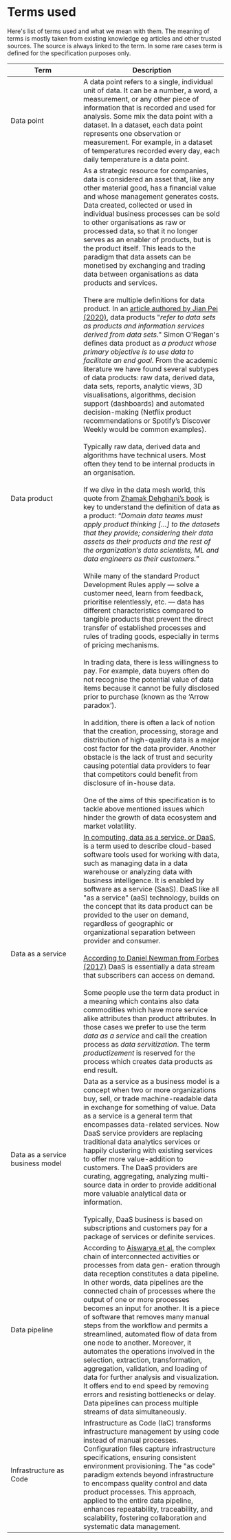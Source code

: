 # Terms used

Here's list of terms used and what we mean with them. The meaning of terms is mostly taken from existing knowledge eg articles and other trusted sources. The source is always linked to the term. In some rare cases term is defined for the specification purposes only. 

| <div style="width:150px">Term</div>   | Description |  
|---|---|
| Data point  | A data point refers to a single, individual unit of data. It can be a number, a word, a measurement, or any other piece of information that is recorded and used for analysis. Some mix the data point with a dataset. In a dataset, each data point represents one observation or measurement. For example, in a dataset of temperatures recorded every day, each daily temperature is a data point.  |
| Data product  | As a strategic resource for companies, data is considered an asset that, like any other material good, has a financial value and whose management generates costs. Data created, collected or used in individual business processes can be sold to other organisations as raw or processed data, so that it no longer serves as an enabler of products, but is the product itself. This leads to the paradigm that data assets can be monetised by exchanging and trading data between organisations as data products and services. <br/><br/> There are multiple definitions for data product. In an [article authored by Jian Pei (2020)](https://arxiv.org/abs/2009.04462), data products "*refer to data sets as products and information services derived from data sets.*" Simon O'Regan's defines data product as *a product whose primary objective is to use data to facilitate an end goal*. From the academic literature we have found several subtypes of data products: raw data, derived data, data sets, reports, analytic views, 3D visualisations, algorithms, decision support (dashboards) and automated decision-making (Netflix product recommendations or Spotify’s Discover Weekly would be common examples). <br/><br/>Typically raw data, derived data and algorithms have technical users. Most often they tend to be internal products in an organisation. <br/><br/> If we dive in the data mesh world, this quote from [Zhamak Dehghani’s book](https://www.oreilly.com/library/view/data-mesh/9781492092384/) is key to understand the definition of data as a product: “*Domain data teams must apply product thinking […] to the datasets that they provide; considering their data assets as their products and the rest of the organization’s data scientists, ML and data engineers as their customers.*”<br/><br/>While many of the standard Product Development Rules apply — solve a customer need, learn from feedback, prioritise relentlessly, etc. — data has different characteristics compared to tangible products that prevent the direct transfer of established processes and rules of trading goods, especially in terms of pricing mechanisms. <br/> <br/>In trading data, there is less willingness to pay. For example, data buyers often do not recognise the potential value of data items because it cannot be fully disclosed prior to purchase (known as the ‘Arrow paradox’). <br/><br/>In addition, there is often a lack of notion that the creation, processing, storage and distribution of high-quality data is a major cost factor for the data provider. Another obstacle is the lack of trust and security causing potential data providers to fear that competitors could benefit from disclosure of in-house data. <br/><br/>One of the aims of this specification is to tackle above mentioned issues which hinder the growth of data ecosystem and market volatility.  |
| Data as a service  | [In computing, data as a service, or DaaS](https://en.wikipedia.org/wiki/Data_as_a_service), is a term used to describe cloud-based software tools used for working with data, such as managing data in a data warehouse or analyzing data with business intelligence. It is enabled by software as a service (SaaS). DaaS like all "as a service" (aaS) technology, builds on the concept that its data product can be provided to the user on demand, regardless of geographic or organizational separation between provider and consumer. <br/><br/> [According to Daniel Newman from Forbes (2017)](https://www.forbes.com/sites/danielnewman/2017/02/07/data-as-a-service-the-big-opportunity-for-business/) DaaS is essentially a data stream that subscribers can access on demand.  <br/><br/> Some people use the term data product in a meaning which contains also data commodities which have more service alike attributes than product attributes. In those cases we prefer to use the term *data as a service* and call the creation process as *data servitization*. The term *productizement* is reserved for the process which creates data products as end result. |
| Data as a service business model |  Data as a service as a business model is a concept when two or more organizations buy, sell, or trade machine-readable data in exchange for something of value. Data as a service is a general term that encompasses data-related services. Now DaaS service providers are replacing traditional data analytics services or happily clustering with existing services to offer more value-addition to customers. The DaaS providers are curating, aggregating, analyzing multi-source data in order to provide additional more valuable analytical data or information. <br/><br/> Typically, DaaS business is based on subscriptions and customers pay for a package of services or definite services. |
| Data pipeline  | According to [Aiswarya et al.](https://research.chalmers.se/publication/523476/file/523476_Fulltext.pdf) the complex chain of interconnected activities or processes from data gen- eration through data reception constitutes a data pipeline. In other words, data pipelines are the connected chain of processes where the output of one or more processes becomes an input for another. It is a piece of software that removes many manual steps from the workflow and permits a streamlined, automated flow of data from one node to another. Moreover, it automates the operations involved in the selection, extraction, transformation, aggregation, validation, and loading of data for further analysis and visualization. It offers end to end speed by removing errors and resisting bottlenecks or delay. Data pipelines can process multiple streams of data simultaneously. |
| Infrastructure as Code | Infrastructure as Code (IaC) transforms infrastructure management by using code instead of manual processes. Configuration files capture infrastructure specifications, ensuring consistent environment provisioning. The "as code" paradigm extends beyond infrastructure to encompass quality control and data product processes. This approach, applied to the entire data pipeline, enhances repeatability, traceability, and scalability, fostering collaboration and systematic data management. |

